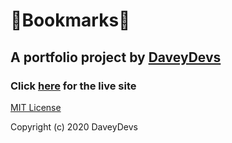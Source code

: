 # 📕Bookmarks📗
## A portfolio project by [DaveyDevs](https://daveydevs.netlify.app/)

### Click [here](https://daveydevs.github.io/bookmarks/) for the live site

[MIT License](https://opensource.org/licenses/MIT)

Copyright (c) 2020 DaveyDevs